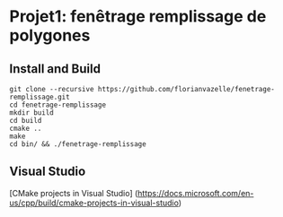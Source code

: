 # Projet1: fenêtrage remplissage de polygones

## Install and Build 
```
git clone --recursive https://github.com/florianvazelle/fenetrage-remplissage.git
cd fenetrage-remplissage
mkdir build
cd build
cmake ..
make
cd bin/ && ./fenetrage-remplissage
```

## Visual Studio
[CMake projects in Visual Studio] (https://docs.microsoft.com/en-us/cpp/build/cmake-projects-in-visual-studio)